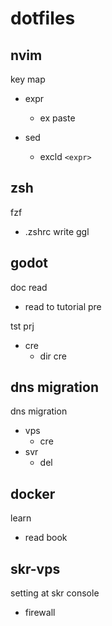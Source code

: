 
# dotfiles


## nvim

key map
- expr
  - ex paste

- sed
  - excld `<expr>`


## zsh

fzf
- .zshrc write ggl


## godot

doc read
- read to tutorial pre

tst prj
- cre
  - dir cre


## dns migration

dns migration
- vps
  - cre
- svr
  - del


## docker

learn
- read book


## skr-vps

setting at skr console
- firewall


